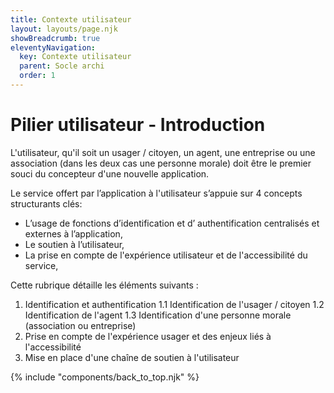 ```yaml
---
title: Contexte utilisateur
layout: layouts/page.njk
showBreadcrumb: true
eleventyNavigation:
  key: Contexte utilisateur
  parent: Socle archi
  order: 1
---
```



# Pilier utilisateur - Introduction  

L'utilisateur, qu'il soit un usager / citoyen, un agent, une entreprise ou une association (dans les deux cas une personne morale) doit être le premier souci du concepteur d'une nouvelle application.

Le service offert par l’application à l'utilisateur s’appuie sur 4 concepts structurants clés:

- L’usage de fonctions d’identification et d’ authentification centralisés et externes à l’application,
- Le soutien à l’utilisateur,
- La prise en compte de l'expérience utilisateur et de l'accessibilité du service,

Cette rubrique détaille les éléments suivants :

1. Identification et authentification
    1.1 Identification de l'usager / citoyen
    1.2 Identification de l'agent
    1.3 Identification d'une personne morale (association ou entreprise)
2. Prise en compte de l'expérience usager et des enjeux liés à l'accessibilité
3. Mise en place d'une chaîne de soutien à l'utilisateur


{% include "components/back_to_top.njk" %}